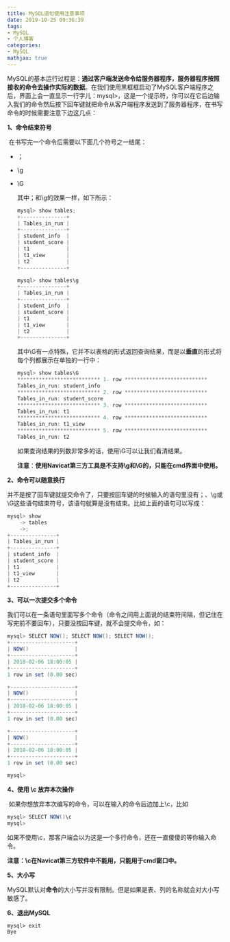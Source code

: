 ```yaml
---
title: MySQL语句使用注意事项
date: 2019-10-25 09:36:39
tags:
- MySQL
- 个人博客
categories:
- MySQL
mathjax: true
---
```


​		MySQL的基本运行过程是：**通过客户端发送命令给服务器程序，服务器程序按照接收的命令去操作实际的数据**。在我们使用黑框框启动了MySQL客户端程序之后，界面上会一直显示一行字儿：mysql>，这是一个提示符，你可以在它后边输入我们的命令然后按下回车键就把命令从客户端程序发送到了服务器程序，在书写命令的时候需要注意下边这几点：

**1、命令结束符号**

​		在书写完一个命令后需要以下面几个符号之一结尾：

- ；

- \g

- \G

  其中；和\g的效果一样，如下所示：

  ```java
  mysql> show tables;
  +---------------+
  | Tables_in_run |
  +---------------+
  | student_info  |
  | student_score |
  | t1            |
  | t1_view       |
  | t2            |
  +---------------+
  
  mysql> show tables\g
  +---------------+
  | Tables_in_run |
  +---------------+
  | student_info  |
  | student_score |
  | t1            |
  | t1_view       |
  | t2            |
  +---------------+
  ```

  其中\G有一点特殊，它并不以表格的形式返回查询结果，而是以**垂直**的形式将每个列都展示在单独的一行中：

  ```java
  mysql> show tables\G
  *************************** 1. row ***************************
  Tables_in_run: student_info
  *************************** 2. row ***************************
  Tables_in_run: student_score
  *************************** 3. row ***************************
  Tables_in_run: t1
  *************************** 4. row ***************************
  Tables_in_run: t1_view
  *************************** 5. row ***************************
  Tables_in_run: t2
  ```

  如果查询结果的列数非常多的话，使用\G可以让我们看清结果。

  **注意**：**使用Navicat第三方工具是不支持\g和\G的，只能在cmd界面中使用。**

**2、命令可以随意换行**

​		并不是按了回车键就提交命令了，只要按回车键的时候输入的语句里没有；、\g或\G这些语句结束符号，该语句就算是没有结束。比如上面的语句可以写成：

```java
mysql> show
    -> tables
    ->;
+---------------+
| Tables_in_run |
+---------------+
| student_info  |
| student_score |
| t1            |
| t1_view       |
| t2            |
+---------------+
```

**3、可以一次提交多个命令**

​		我们可以在一条语句里面写多个命令（命令之间用上面说的结束符间隔，但记住在写完前不要回车），只要没按回车键，就不会提交命令，如：

```java
mysql> SELECT NOW(); SELECT NOW(); SELECT NOW();
+---------------------+
| NOW()               |
+---------------------+
| 2018-02-06 18:00:05 |
+---------------------+
1 row in set (0.00 sec)

+---------------------+
| NOW()               |
+---------------------+
| 2018-02-06 18:00:05 |
+---------------------+
1 row in set (0.00 sec)

+---------------------+
| NOW()               |
+---------------------+
| 2018-02-06 18:00:05 |
+---------------------+
1 row in set (0.00 sec)

mysql>
```

**4、使用 \c 放弃本次操作**

​		如果你想放弃本次编写的命令，可以在输入的命令后边加上\c，比如

```java
mysql> SELECT NOW()\c
mysql>
```

如果不使用\c，那客户端会以为这是一个多行命令，还在一直傻傻的等你输入命令。

**注意：\c在Navicat第三方软件中不能用，只能用于cmd窗口中。**

**5、大小写**

​		MySQL默认对**命令**的大小写并没有限制。但是如果是表、列的名称就会对大小写敏感了。



**6、退出MySQL**

```mysql
mysql> exit
Bye
```

